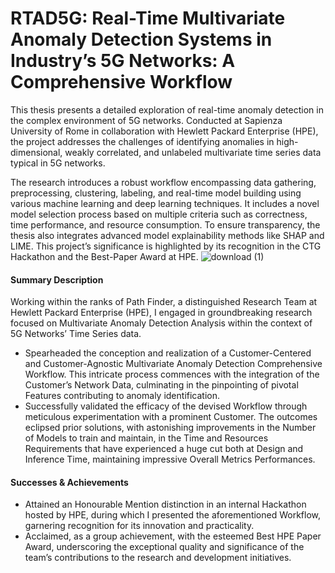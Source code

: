 # RTAD5G: Real-Time Multivariate Anomaly Detection Systems in Industry’s 5G Networks: A Comprehensive Workflow

This thesis presents a detailed exploration of real-time anomaly detection in the complex environment of 5G networks. Conducted at Sapienza University of Rome in collaboration with Hewlett Packard Enterprise (HPE), the project addresses the challenges of identifying anomalies in high-dimensional, weakly correlated, and unlabeled multivariate time series data typical in 5G networks.

The research introduces a robust workflow encompassing data gathering, preprocessing, clustering, labeling, and real-time model building using various machine learning and deep learning techniques. It includes a novel model selection process based on multiple criteria such as correctness, time performance, and resource consumption. To ensure transparency, the thesis also integrates advanced model explainability methods like SHAP and LIME. This project’s significance is highlighted by its recognition in the CTG Hackathon and the Best-Paper Award at HPE.
![download (1)](https://github.com/user-attachments/assets/50c9e995-c4fd-4dd9-ac9d-14bf4403c61c)


#### Summary Description
Working within the ranks of Path Finder, a distinguished Research Team at Hewlett Packard Enterprise (HPE), I engaged in groundbreaking research focused on Multivariate Anomaly Detection Analysis within the context of 5G Networks’ Time Series data. 
- Spearheaded the conception and realization of a Customer-Centered and Customer-Agnostic Multivariate Anomaly Detection Comprehensive Workflow. This intricate process commences with the integration of the Customer’s Network Data, culminating in the pinpointing of pivotal Features contributing to anomaly identification.
- Successfully validated the efficacy of the devised Workflow through meticulous experimentation with a prominent Customer. The outcomes eclipsed prior solutions, with astonishing improvements in the Number of Models to train and maintain, in the Time and Resources Requirements that have experienced a huge cut both at Design and Inference Time, maintaining impressive Overall Metrics Performances.


#### Successes & Achievements
- Attained an Honourable Mention distinction in an internal Hackathon hosted by HPE, during which I presented the aforementioned Workflow, garnering recognition for its innovation and practicality.
- Acclaimed, as a group achievement, with the esteemed Best HPE Paper Award, underscoring the exceptional quality and significance of the team’s contributions to the research and development initiatives.
